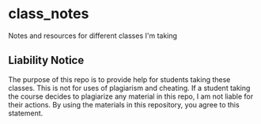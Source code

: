 # class_notes
Notes and resources for different classes I'm taking


## Liability Notice
The purpose of this repo is to provide help for students taking these classes.
This is not for uses of plagiarism and cheating.
If a student taking the course decides to plagiarize any material in this repo,
I am not liable for their actions.
By using the materials in this repository, you agree to this statement.
